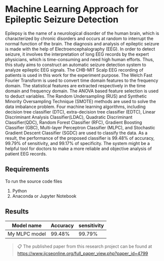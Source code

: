 # Machine Learning Approach for Epileptic Seizure Detection

Epilepsy is the name of a neurological disorder of the human brain, which is characterized by chronic disorders and occurs at random to interrupt the normal function of the brain. The diagnosis and analysis of epileptic seizure is made with the help of Electroencephalography (EEG). In order to detect seizure, it involves the interpretation of long EEG records by the expert physicians, which is time-consuming and need high human efforts. Thus, this study aims to construct an automatic seizure detection system to analyze epileptic EEG signals.
The CHB-MIT Scalp EEG recording of patients is used in this work for the experiment purpose. The Welch Fast Fourier Transform is used to convert time domain features to the frequency domain. The statistical features are extracted respectively in the time domain and frequency domain.  The ANOVA based feature selection is used to deduct variables. The Random Undersampling (RUS) and Synthetic Minority Oversampling Technique (SMOTE) methods are used to solve the data imbalance problem. Four machine learning algorithms, including decision tree classifier (DTC), extra-decision tree classifier (EDTC),
Linear Discriminant Analysis Classifier(LDAC), Quadratic Discriminant Classifier(QDC), Random Forest Classifier (RFC), Gradient Boosting Classifier (GBC), Multi-layer Perceptron Classifier (MLPC), and Stochastic Gradient Descent Classifier (SGDC) are used to classify the data. As a result, the performance of the proposed classifier is 99.48% of accuracy, 99.79% of sensitivity, and 99.17% of specificity. The system might be a helpful tool for doctors to make a more reliable and objective analysis of patient EEG records.

## Requirements
To run the source code files
1. Python
2. Anaconda or Jupyter Notebook

## Results

| Model name         |    Accuracy     |   sensitivity  |
| ------------------ |---------------- | -------------- |
| My MLPC model      |     99.48%      |      99.79%    |

>📋  The published paper from this research project can be found at https://www.ijcseonline.org/full_paper_view.php?paper_id=4799
